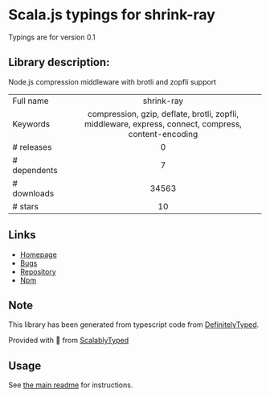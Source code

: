 
# Scala.js typings for shrink-ray

Typings are for version 0.1

## Library description:
Node.js compression middleware with brotli and zopfli support

|                    |                 |
| ------------------ | :-------------: |
| Full name          | shrink-ray |
| Keywords           | compression, gzip, deflate, brotli, zopfli, middleware, express, connect, compress, content-encoding |
| # releases         | 0 |
| # dependents       | 7 |
| # downloads        | 34563 |
| # stars            | 10 |

## Links
- [Homepage](https://github.com/aickin/compression#readme)
- [Bugs](https://github.com/aickin/compression/issues)
- [Repository](https://github.com/aickin/compression)
- [Npm](https://www.npmjs.com/package/shrink-ray)
    


## Note
This library has been generated from typescript code from [DefinitelyTyped](https://definitelytyped.org).

Provided with :purple_heart: from [ScalablyTyped](https://github.com/oyvindberg/ScalablyTyped)

## Usage
See [the main readme](../../readme.md) for instructions.


